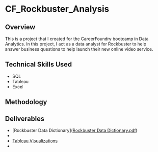 # CF_Rockbuster_Analysis

## Overview
This is a project that I created for the CareerFoundry bootcamp in Data Analytics. In this project, I act as a data analyst for Rockbuster to help answer business questions to help launch their new online video service.

## Technical Skills Used
- SQL
- Tableau
- Excel

## Methodology

## Deliverables
- [Rockbuster Data Dictionary]([Rockbuster Data Dictionary.pdf](https://github.com/JarrettPugh/CF_Rockbuster_Analysis/blob/94ed009dd37574efe2b9b2e0f7d708db325c12d9/Rockbuster%20Data%20Dictionary.pdf))
- 
- [Tableau Visualizations](https://public.tableau.com/app/profile/jarrett.pugh/viz/RockbusterStealth_16968176106630/RevenuebyCountrywithTop5Customers)
- 
